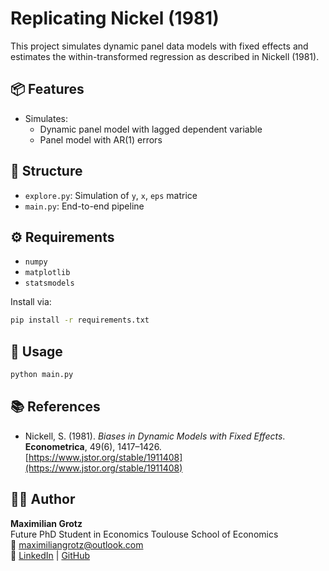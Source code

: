 # Replicating Nickel (1981)

This project simulates dynamic panel data models with fixed effects and estimates the within-transformed regression as described in Nickell (1981).

## 📦 Features

- Simulates:
  - Dynamic panel model with lagged dependent variable
  - Panel model with AR(1) errors

## 📁 Structure

- `explore.py`: Simulation of `y`, `x`, `eps` matrice
- `main.py`: End-to-end pipeline

## ⚙️ Requirements

- `numpy`
- `matplotlib`
- `statsmodels`

Install via:
```bash
pip install -r requirements.txt
```

## 🚀 Usage

```bash
python main.py
```

## 📚 References

- Nickell, S. (1981). *Biases in Dynamic Models with Fixed Effects*. **Econometrica**, 49(6), 1417–1426.  
  [https://www.jstor.org/stable/1911408](https://www.jstor.org/stable/1911408)

## 👨‍💻 Author

**Maximilian Grotz**  
Future PhD Student in Economics
Toulouse School of Economics  
📧 [maximiliangrotz@outlook.com](mailto:maximiliangrotz@outlook.com)  
🔗 [LinkedIn](https://www.linkedin.com/in/maximilian-grotz/) | [GitHub](https://github.com/mgrotz)


